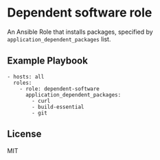 Dependent software role
=========

An Ansible Role that installs packages, specified by `application_dependent_packages` list.

Example Playbook
----------------

    - hosts: all
      roles:
        - role: dependent-software
          application_dependent_packages:
            - curl
            - build-essential
            - git

License
-------

MIT

